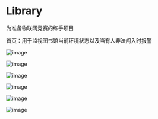 # Library
为准备物联网竞赛的练手项目

首页：用于监视图书馆当前环境状态以及当有人非法闯入时报警

![image](https://user-images.githubusercontent.com/75819020/228498458-a9aa41d5-1c09-4fb8-b14f-adac12f5c7b9.png)

![image](https://user-images.githubusercontent.com/75819020/228498564-4e360e1b-edb7-4175-8438-d0f73a196688.png)

![image](https://user-images.githubusercontent.com/75819020/228498666-ac1db943-782f-4701-b3d2-e6ad65373982.png)

![image](https://user-images.githubusercontent.com/75819020/228498750-befec30e-2fb6-4382-8254-58870c80d852.png)

![image](https://user-images.githubusercontent.com/75819020/228498872-4e6598cb-a9da-47b4-874c-6c69e99c456c.png)

![image](https://user-images.githubusercontent.com/75819020/228499017-76ec6834-ae46-427c-96c8-80034257745a.png)
